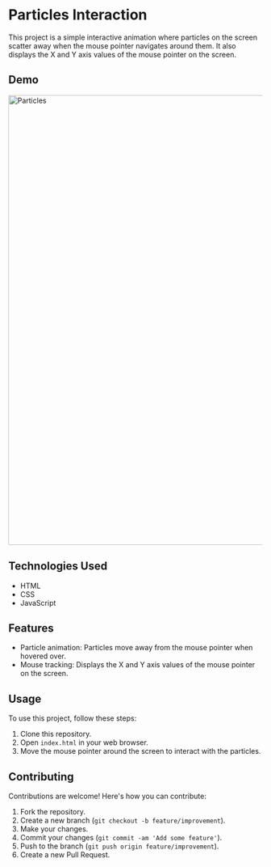# Particles Interaction

This project is a simple interactive animation where particles on the screen scatter away when the mouse pointer navigates around them. It also displays the X and Y axis values of the mouse pointer on the screen.

## Demo

<img width="890" alt="Particles" src="https://github.com/Chakilamsrikanth/Mouse-X-Y-Particles/assets/147283839/190952b7-4d6f-4164-b231-27f72e23926d">


## Technologies Used

- HTML
- CSS
- JavaScript

## Features

- Particle animation: Particles move away from the mouse pointer when hovered over.
- Mouse tracking: Displays the X and Y axis values of the mouse pointer on the screen.

## Usage

To use this project, follow these steps:

1. Clone this repository.
2. Open `index.html` in your web browser.
3. Move the mouse pointer around the screen to interact with the particles.

## Contributing

Contributions are welcome! Here's how you can contribute:

1. Fork the repository.
2. Create a new branch (`git checkout -b feature/improvement`).
3. Make your changes.
4. Commit your changes (`git commit -am 'Add some feature'`).
5. Push to the branch (`git push origin feature/improvement`).
6. Create a new Pull Request.

